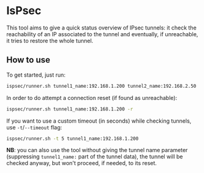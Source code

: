 # IsPsec

This tool aims to give a quick status overview of IPsec tunnels: it check the reachability of an IP associated to the tunnel and eventually, if unreachable, it tries to restore the whole tunnel.

## How to use

To get started, just run:

```bash
ispsec/runner.sh tunnel1_name:192.168.1.200 tunnel2_name:192.168.2.50
```

In order to do attempt a connection reset (if found as unreachable):

```bash
ispsec/runner.sh tunnel1_name:192.168.1.200 -r
```

If you want to use a custom timeout (in seconds) while checking tunnels, use `-t`/`--timeout` flag:

```bash
ispsec/runner.sh -t 5 tunnel1_name:192.168.1.200
```

**NB**: you can also use the tool without giving the tunnel name parameter (suppressing `tunnel1_name:` part of the tunnel data), the tunnel will be checked anyway, but won't proceed, if needed, to its reset.

